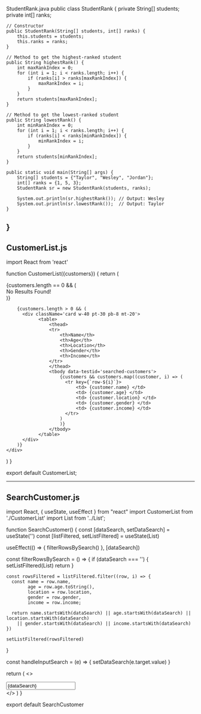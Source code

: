StudentRank.java
public class StudentRank {
    private String[] students;
    private int[] ranks;

    // Constructor
    public StudentRank(String[] students, int[] ranks) {
        this.students = students;
        this.ranks = ranks;
    }

    // Method to get the highest-ranked student
    public String highestRank() {
        int maxRankIndex = 0;
        for (int i = 1; i < ranks.length; i++) {
            if (ranks[i] > ranks[maxRankIndex]) {
                maxRankIndex = i;
            }
        }
        return students[maxRankIndex];
    }

    // Method to get the lowest-ranked student
    public String lowestRank() {
        int minRankIndex = 0;
        for (int i = 1; i < ranks.length; i++) {
            if (ranks[i] < ranks[minRankIndex]) {
                minRankIndex = i;
            }
        }
        return students[minRankIndex];
    }

    public static void main(String[] args) {
        String[] students = {"Taylor", "Wesley", "Jordan"};
        int[] ranks = {1, 5, 3};
        StudentRank sr = new StudentRank(students, ranks);

        System.out.println(sr.highestRank()); // Output: Wesley
        System.out.println(sr.lowestRank());  // Output: Taylor
    }
}
------------------------------------------------------------------------------------------
CustomerList.js
----------------

import React from 'react'

function CustomerList({customers}) {
  return (
    <div className='layout-column align-items-center justify-content-start'>
        {customers.length == 0 && (
            <div data-testid='no-results'>No Results Found!</div>
        )}
        
        {customers.length > 0 && (
          <div className='card w-40 pt-30 pb-8 mt-20'>
                <table>
                    <thead>
                    <tr>
                        <th>Name</th>
                        <th>Age</th>
                        <th>Location</th>
                        <th>Gender</th>
                        <th>Income</th>
                    </tr>
                    </thead>
                    <tbody data-testid='searched-customers'>
                        {customers && customers.map((customer, i) => (
                          <tr key={`row-${i}`}> 
                              <td> {customer.name} </td> 
                              <td> {customer.age} </td> 
                              <td> {customer.location} </td>
                              <td> {customer.gender} </td> 
                              <td> {customer.income} </td>  
                          </tr>
                        )
                        )}
                    </tbody>
                </table>
          </div>
        )}
    </div>
  )
}

export default CustomerList;

------------------------------------------------------------------------------------------
SearchCustomer.js
-----------------

import React, { useState, useEffect } from "react"
import CustomerList from './CustomerList'
import List from '../List';

function SearchCustomer() {
  const [dataSearch, setDataSearch] = useState('')
  const [listFiltered, setListFiltered] = useState(List)

  useEffect(() => {
    filterRowsBySearch()
	}, [dataSearch])

  const filterRowsBySearch = () => {
    if (dataSearch === '') {
      setListFiltered(List)
      return
    }

    const rowsFiltered = listFiltered.filter((row, i) => {
      const name = row.name,
            age = row.age.toString(),
            location = row.location,
            gender = row.gender,
            income = row.income;

      return name.startsWith(dataSearch) || age.startsWith(dataSearch) || location.startsWith(dataSearch) 
        || gender.startsWith(dataSearch) || income.startsWith(dataSearch)
    })

    setListFiltered(rowsFiltered)
  }

  const handleInputSearch = (e) => {
    setDataSearch(e.target.value)
	}

  return (
    <>
    <div className='layout-row align-items-center justify-content-center mt-30'>
        <input type="text" className='large mx-20 w-20' data-testid='search-input' value={dataSearch} placeholder='Enter search term (Eg: Phil)' onChange={handleInputSearch} />
    </div>
    <CustomerList customers={listFiltered} />
    </>
  )
}

export default SearchCustomer
